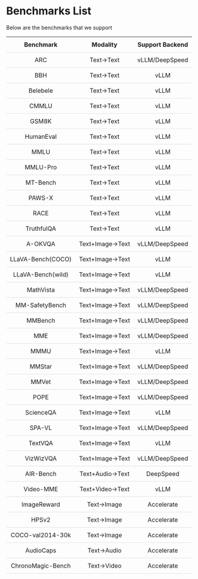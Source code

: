 # Benchmarks List

Below are the benchmarks that we support

<!DOCTYPE html>
<html lang="en">
<head>
    <meta charset="UTF-8">
    <meta name="viewport" content="width=device-width, initial-scale=1.0">
    <title>Benchmark Table</title>
    <style>
        .scrollable-container {
            width: 100%;
            max-height: 75vh;
            overflow-y: auto;
            margin: 20px 0;
        }
        table {
            width: 100%;
            border-collapse: collapse;
            text-align: center;
            table-layout: fixed;
        }
        th, td {
            padding: 10px;
            border-bottom: 1px solid #ddd;
        }
        th {
            font-weight: bold;
        }
        .content {
            padding: 5px;
            border-radius: 5px;
            display: inline-block;
        }
        a {
            text-decoration: none;
            color: inherit;
        }
    </style>
</head>
<body>
    <div class="table-container">
        <div class="table-wrapper">
            <table>
                <tr>
                    <th>Benchmark</th>
                    <th>Modality</th>
                    <th>Support Backend</th>
                </tr>
                <tr>
                    <td><a href="https://huggingface.co/datasets/allenai/ai2_arc" target="_blank">ARC</a></td>
                    <td>Text→Text</td>
                    <td>vLLM/DeepSpeed</td>
                </tr>
                <tr>
                    <td><a href="https://huggingface.co/datasets/lukaemon/bbh" target="_blank">BBH</a></td>
                    <td>Text→Text</td>
                    <td>vLLM</td>
                </tr>
                <tr>
                    <td><a href="https://huggingface.co/datasets/facebook/belebele" target="_blank">Belebele</a></td>
                    <td>Text→Text</td>
                    <td>vLLM</td>
                </tr>
                <tr>
                    <td><a href="https://huggingface.co/datasets/haonan-li/cmmlu" target="_blank">CMMLU</a></td>
                    <td>Text→Text</td>
                    <td>vLLM</td>
                </tr>
                <tr>
                    <td><a href="https://huggingface.co/datasets/openai/gsm8k" target="_blank">GSM8K</a></td>
                    <td>Text→Text</td>
                    <td>vLLM</td>
                </tr>
                <tr>
                    <td><a href="https://huggingface.co/datasets/openai/openai_humaneval" target="_blank">HumanEval</a></td>
                    <td>Text→Text</td>
                    <td>vLLM</td>
                </tr>
                <tr>
                    <td><a href="https://huggingface.co/datasets/cais/mmlu" target="_blank">MMLU</a></td>
                    <td>Text→Text</td>
                    <td>vLLM</td>
                </tr>
                <tr>
                    <td><a href="https://huggingface.co/datasets/TIGER-Lab/MMLU-Pro" target="_blank">MMLU-Pro</a></td>
                    <td>Text→Text</td>
                    <td>vLLM</td>
                </tr>
                <tr>
                    <td><a href="https://huggingface.co/datasets/HuggingFaceH4/mt_bench_prompts" target="_blank">MT-Bench</a></td>
                    <td>Text→Text</td>
                    <td>vLLM</td>
                </tr>
                <tr>
                    <td><a href="https://huggingface.co/datasets/google-research-datasets/paws-x" target="_blank">PAWS-X</a></td>
                    <td>Text→Text</td>
                    <td>vLLM</td>
                </tr>
                <tr>
                    <td><a href="https://huggingface.co/datasets/ehovy/race" target="_blank">RACE</a></td>
                    <td>Text→Text</td>
                    <td>vLLM</td>
                </tr>
                <tr>
                    <td><a href="https://huggingface.co/datasets/truthfulqa/truthful_qa" target="_blank">TruthfulQA</a></td>
                    <td>Text→Text</td>
                    <td>vLLM</td>
                </tr>
                <tr>
                    <td><a href="https://huggingface.co/datasets/HuggingFaceM4/A-OKVQA" target="_blank">A-OKVQA</a></td>
                    <td>Text+Image→Text</td>
                    <td>vLLM/DeepSpeed</td>
                </tr>
                <tr>
                    <td><a href="https://huggingface.co/datasets/lmms-lab/llava-bench-coco" target="_blank">LLaVA-Bench(COCO)</a></td>
                    <td>Text+Image→Text</td>
                    <td>vLLM</td>
                </tr>
                <tr>
                    <td><a href="https://huggingface.co/datasets/lmms-lab/llava-bench-in-the-wild" target="_blank">LLaVA-Bench(wild)</a></td>
                    <td>Text+Image→Text</td>
                    <td>vLLM</td>
                </tr>
                <tr>
                    <td><a href="https://huggingface.co/datasets/AI4Math/MathVista" target="_blank">MathVista</a></td>
                    <td>Text+Image→Text</td>
                    <td>vLLM/DeepSpeed</td>
                </tr>
                <tr>
                    <td><a href="https://huggingface.co/datasets/PKU-Alignment/MM-SafetyBench" target="_blank">MM-SafetyBench</a></td>
                    <td>Text+Image→Text</td>
                    <td>vLLM/DeepSpeed</td>
                </tr>
                <tr>
                    <td><a href="https://huggingface.co/datasets/lmms-lab/MMBench" target="_blank">MMBench</a></td>
                    <td>Text+Image→Text</td>
                    <td>vLLM/DeepSpeed</td>
                </tr>
                <tr>
                    <td><a href="https://huggingface.co/datasets/lmms-lab/MME" target="_blank">MME</a></td>
                    <td>Text+Image→Text</td>
                    <td>vLLM/DeepSpeed</td>
                </tr>
                <tr>
                    <td><a href="https://huggingface.co/datasets/MMMU/MMMU" target="_blank">MMMU</a></td>
                    <td>Text+Image→Text</td>
                    <td>vLLM</td>
                </tr>
                <tr>
                    <td><a href="https://huggingface.co/datasets/Lin-Chen/MMStar" target="_blank">MMStar</a></td>
                    <td>Text+Image→Text</td>
                    <td>vLLM/DeepSpeed</td>
                </tr>
                <tr>
                    <td><a href="https://huggingface.co/datasets/lmms-lab/MMVet" target="_blank">MMVet</a></td>
                    <td>Text+Image→Text</td>
                    <td>vLLM/DeepSpeed</td>
                </tr>
                <tr>
                    <td><a href="https://huggingface.co/datasets/lmms-lab/POPE" target="_blank">POPE</a></td>
                    <td>Text+Image→Text</td>
                    <td>vLLM/DeepSpeed</td>
                </tr>
                <tr>
                    <td><a href="https://huggingface.co/datasets/derek-thomas/ScienceQA" target="_blank">ScienceQA</a></td>
                    <td>Text+Image→Text</td>
                    <td>vLLM</td>
                </tr>
                <tr>
                    <td><a href="https://huggingface.co/datasets/sqrti/SPA-VL" target="_blank">SPA-VL</a></td>
                    <td>Text+Image→Text</td>
                    <td>vLLM/DeepSpeed</td>
                </tr>
                <tr>
                    <td><a href="https://huggingface.co/datasets/lmms-lab/textvqa" target="_blank">TextVQA</a></td>
                    <td>Text+Image→Text</td>
                    <td>vLLM</td>
                </tr>
                <tr>
                    <td><a href="https://huggingface.co/datasets/lmms-lab/VizWiz-VQA" target="_blank">VizWizVQA</a></td>
                    <td>Text+Image→Text</td>
                    <td>vLLM/DeepSpeed</td>
                </tr>
                <tr>
                    <td><a href="https://huggingface.co/datasets/qyang1021/AIR-Bench-Dataset" target="_blank">AIR-Bench</a></td>
                    <td>Text+Audio→Text</td>
                    <td>DeepSpeed</td>
                </tr>
                <tr>
                    <td><a href="https://huggingface.co/datasets/lmms-lab/Video-MME" target="_blank">Video-MME</a></td>
                    <td>Text+Video→Text</td>
                    <td>vLLM</td>
                </tr>
                <tr>
                    <td><a href="https://huggingface.co/datasets/THUDM/ImageRewardDB" target="_blank">ImageReward</a></td>
                    <td>Text→Image</td>
                    <td>Accelerate</td>
                </tr>
                <tr>
                    <td><a href="https://huggingface.co/datasets/zhwang/HPDv2" target="_blank">HPSv2</a></td>
                    <td>Text→Image</td>
                    <td>Accelerate</td>
                </tr>
                <tr>
                    <td><a href="https://huggingface.co/datasets/sayakpaul/coco-30-val-2014" target="_blank">COCO-val2014-30k</a></td>
                    <td>Text→Image</td>
                    <td>Accelerate</td>
                </tr>
                <tr>
                    <td><a href="https://huggingface.co/datasets/AudioLLMs/audiocaps_test" target="_blank">AudioCaps</a></td>
                    <td>Text→Audio</td>
                    <td>Accelerate</td>
                </tr>
                <tr>
                    <td><a href="https://huggingface.co/datasets/BestWishYsh/ChronoMagic-Bench" target="_blank">ChronoMagic-Bench</a></td>
                    <td>Text→Video</td>
                    <td>Accelerate</td>
                </tr>
            </table>
        </div>
    </div>
</body>
</html>
